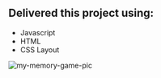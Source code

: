 ## Delivered this project using:

- Javascript
- HTML
- CSS Layout


![my-memory-game-pic](https://user-images.githubusercontent.com/47703044/70350900-f1a17100-1824-11ea-9bef-c5bd75a3cfc0.png)
